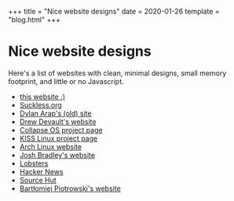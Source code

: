 +++
title = "Nice website designs"
date = 2020-01-26
template = "blog.html"
+++

# Nice website designs

Here's a list of websites with clean, minimal designs,
small memory footprint, and little or no Javascript.

- [this website :)](http://kiedtl.tilde.team/)
- [Suckless.org](https://suckless.org/)
- [Dylan Arap's (old) site](http://blckk.me/website)
- [Drew Devault's website](http://drewdevault.com/)
- [Collapse OS project page](http://collapseos.org/)
- [KISS Linux project page](http://getkiss.org/)
- [Arch Linux website](https://archlinux.org/)
- [Josh Bradley's website](https://joshbradley.me/building-this-website/)
- [Lobsters](https://lobste.rs/)
- [Hacker News](https://news.ycombinator.com/)
- [Source Hut](https://sr.ht/)
- [Bartłomiej Piotrowski's website](https://bpiotrowski.pl/)

